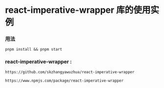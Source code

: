 # react-imperative-wrapper 库的使用实例

### 用法
    pnpm install && pnpm start

### react-imperative-wrapper :

    https://github.com/skzhangyawuzhua/react-imperative-wrapper

    https://www.npmjs.com/package/react-imperative-wrapper

